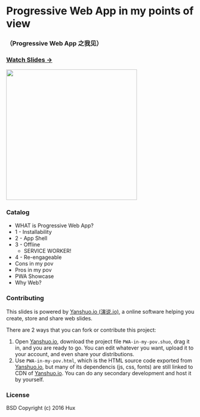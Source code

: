 # **Progressive Web App** in my points of view

### （Progressive Web App 之我见）

### [Watch Slides → ](http://yanshuo.io/assets/player/?deck=5753088f79bc440063aa84f0#/)

<img src="http://huangxuan.me/pwa-in-my-pov/attach/qrcode.png" width="350" />


### Catalog

- WHAT is Progressive Web App?
- 1 - Installability
- 2 - App Shell
- 3 - Offline
	- SERVICE WORKER! 
- 4 - Re-engageable
- Cons in my pov
- Pros in my pov
- PWA Showcase
- Why Web? 


### Contributing  

This slides is powered by [Yanshuo.io (演说.io)](http://yanshuo.io), a online software helping you create, store and share web slides. 

There are 2 ways that you can fork or contribute this project:

1. Open [Yanshuo.io](http://yanshuo.io), download the project file `PWA-in-my-pov.shuo`, drag it in, and you are ready to go. You can edit whatever you want, upload it to your account, and even share your distributions.
2. Use `PWA-in-my-pov.html`, which is the HTML source code exported from [Yanshuo.io](http://yanshuo.io), but many of its dependencis (js, css, fonts) are still linked to CDN of [Yanshuo.io](http://yanshuo.io). You can do any secondary development and host it by yourself.




### License

BSD
Copyright (c) 2016 Hux
